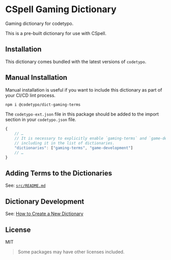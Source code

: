 # CSpell Gaming Dictionary

Gaming dictionary for codetypo.

This is a pre-built dictionary for use with CSpell.

## Installation

This dictionary comes bundled with the latest versions of `codetypo`.

## Manual Installation

Manual installation is useful if you want to include this dictionary as part of your CI/CD lint process.

```sh
npm i @codetypo/dict-gaming-terms
```

The `codetypo-ext.json` file in this package should be added to the import section in your `codetypo.json` file.

```javascript
{
    // …
    // It is necessary to explicitly enable `gaming-terms` and `game-development` dictionaries by
    // including it in the list of dictionaries.
    "dictionaries": ["gaming-terms", "game-development"]
    // …
}
```

## Adding Terms to the Dictionaries

See: [`src/README.md`](https://github.com/khulnasoft/codetypo-dicts/tree/main/dictionaries/gaming-terms/src#readme)

## Dictionary Development

See: [How to Create a New Dictionary](https://github.com/khulnasoft/codetypo-dicts#how-to-create-a-new-dictionary)

## License

MIT

> Some packages may have other licenses included.
